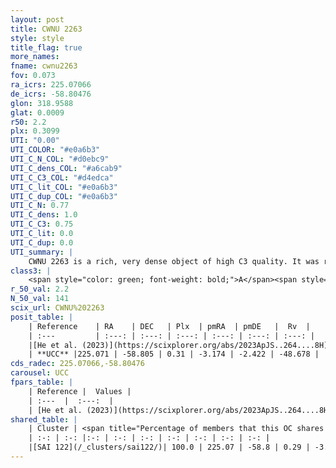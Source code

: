 ```yaml
---
layout: post
title: CWNU 2263
style: style
title_flag: true
more_names: 
fname: cwnu2263
fov: 0.073
ra_icrs: 225.07066
de_icrs: -58.80476
glon: 318.9588
glat: 0.0009
r50: 2.2
plx: 0.3099
UTI: "0.00"
UTI_COLOR: "#e0a6b3"
UTI_C_N_COL: "#d0ebc9"
UTI_C_dens_COL: "#a6cab9"
UTI_C_C3_COL: "#d4edca"
UTI_C_lit_COL: "#e0a6b3"
UTI_C_dup_COL: "#e0a6b3"
UTI_C_N: 0.77
UTI_C_dens: 1.0
UTI_C_C3: 0.75
UTI_C_lit: 0.0
UTI_C_dup: 0.0
UTI_summary: |
    CWNU 2263 is a rich, very dense object of high C3 quality. It was recently reported in the literature.<br><br><span style="color: #99180f; font-weight: bold;">Warning: </span>This is very likely a duplicate object, which shares a large percentage of members with at least one previously reported entry.
class3: |
    <span style="color: green; font-weight: bold;">A</span><span style="color: #FFC300; font-weight: bold;">B</span>
r_50_val: 2.2
N_50_val: 141
scix_url: CWNU%202263
posit_table: |
    | Reference    | RA    | DEC   | Plx  | pmRA  | pmDE   |  Rv  |
    | :---         | :---: | :---: | :---: | :---: | :---: | :---: |
    |[He et al. (2023)](https://scixplorer.org/abs/2023ApJS..264....8H) | 225.071 | -58.803 | 0.319 | -3.182 | -2.435 | -48.91 |
    | **UCC** |225.071 | -58.805 | 0.31 | -3.174 | -2.422 | -48.678 | 
cds_radec: 225.07066,-58.80476
carousel: UCC
fpars_table: |
    | Reference |  Values |
    | :---  |  :---:  |
    | [He et al. (2023)](https://scixplorer.org/abs/2023ApJS..264....8H) | `A0=7.5, m-M=12.3, logAge=8.0` |
shared_table: |
    | Cluster | <span title="Percentage of members that this OC shares with the ones listed">%</span>   | RA   | DEC   | Plx   | pmRA  | pmDE  | Rv | UTI |
    | :-: | :-: |:-: | :-: | :-: | :-: | :-: | :-: | :-: |
    |[SAI 122](/_clusters/sai122/)| 100.0 | 225.07 | -58.8 | 0.29 | -3.16 | -2.39 | -48.4 |0.72 |
---
```

